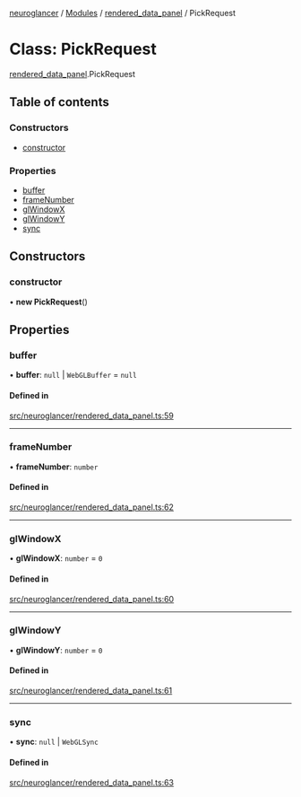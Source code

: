 [neuroglancer](../README.md) / [Modules](../modules.md) / [rendered\_data\_panel](../modules/rendered_data_panel.md) / PickRequest

# Class: PickRequest

[rendered_data_panel](../modules/rendered_data_panel.md).PickRequest

## Table of contents

### Constructors

- [constructor](rendered_data_panel.PickRequest.md#constructor)

### Properties

- [buffer](rendered_data_panel.PickRequest.md#buffer)
- [frameNumber](rendered_data_panel.PickRequest.md#framenumber)
- [glWindowX](rendered_data_panel.PickRequest.md#glwindowx)
- [glWindowY](rendered_data_panel.PickRequest.md#glwindowy)
- [sync](rendered_data_panel.PickRequest.md#sync)

## Constructors

### constructor

• **new PickRequest**()

## Properties

### buffer

• **buffer**: ``null`` \| `WebGLBuffer` = `null`

#### Defined in

[src/neuroglancer/rendered_data_panel.ts:59](https://github.com/ActiveBrainAtlas2/neuroglancer/blob/b9eb98e6/src/neuroglancer/rendered_data_panel.ts#L59)

___

### frameNumber

• **frameNumber**: `number`

#### Defined in

[src/neuroglancer/rendered_data_panel.ts:62](https://github.com/ActiveBrainAtlas2/neuroglancer/blob/b9eb98e6/src/neuroglancer/rendered_data_panel.ts#L62)

___

### glWindowX

• **glWindowX**: `number` = `0`

#### Defined in

[src/neuroglancer/rendered_data_panel.ts:60](https://github.com/ActiveBrainAtlas2/neuroglancer/blob/b9eb98e6/src/neuroglancer/rendered_data_panel.ts#L60)

___

### glWindowY

• **glWindowY**: `number` = `0`

#### Defined in

[src/neuroglancer/rendered_data_panel.ts:61](https://github.com/ActiveBrainAtlas2/neuroglancer/blob/b9eb98e6/src/neuroglancer/rendered_data_panel.ts#L61)

___

### sync

• **sync**: ``null`` \| `WebGLSync`

#### Defined in

[src/neuroglancer/rendered_data_panel.ts:63](https://github.com/ActiveBrainAtlas2/neuroglancer/blob/b9eb98e6/src/neuroglancer/rendered_data_panel.ts#L63)
